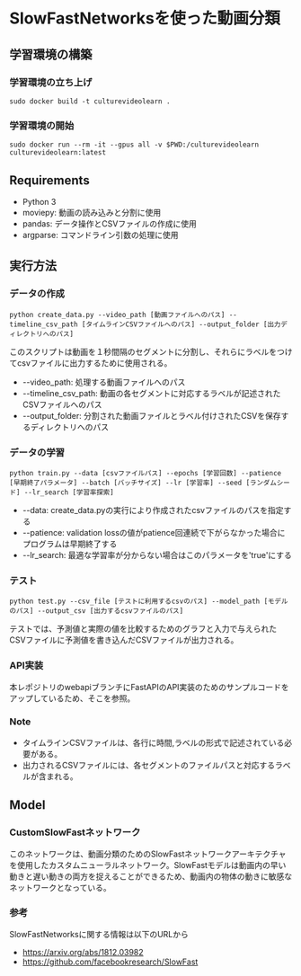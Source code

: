 # SlowFastNetworksを使った動画分類
## 学習環境の構築
### 学習環境の立ち上げ
```
sudo docker build -t culturevideolearn .
```
### 学習環境の開始
```
sudo docker run --rm -it --gpus all -v $PWD:/culturevideolearn culturevideolearn:latest
```

## Requirements

- Python 3
- moviepy: 動画の読み込みと分割に使用
- pandas: データ操作とCSVファイルの作成に使用
- argparse: コマンドライン引数の処理に使用
## 実行方法
### データの作成
```
python create_data.py --video_path [動画ファイルへのパス] --timeline_csv_path [タイムラインCSVファイルへのパス] --output_folder [出力ディレクトリへのパス]
```
このスクリプトは動画を１秒間隔のセグメントに分割し、それらにラベルをつけてcsvファイルに出力するために使用される。

- --video_path: 処理する動画ファイルへのパス
- --timeline_csv_path: 動画の各セグメントに対応するラベルが記述されたCSVファイルへのパス
- --output_folder: 分割された動画ファイルとラベル付けされたCSVを保存するディレクトリへのパス
### データの学習
```
python train.py --data [csvファイルパス] --epochs [学習回数] --patience [早期終了パラメータ] --batch [バッチサイズ] --lr [学習率] --seed [ランダムシード] --lr_search [学習率探索]
```

- --data: create_data.pyの実行により作成されたcsvファイルのパスを指定する
- --patience: validation lossの値がpatience回連続で下がらなかった場合にプログラムは早期終了する
- --lr_search: 最適な学習率が分からない場合はこのパラメータを'true'にする
### テスト
```
python test.py --csv_file [テストに利用するcsvのパス] --model_path [モデルのパス] --output_csv [出力するcsvファイルのパス] 
```
テストでは、予測値と実際の値を比較するためのグラフと入力で与えられたCSVファイルに予測値を書き込んだCSVファイルが出力される。
### API実装
本レポジトリのwebapiブランチにFastAPIのAPI実装のためのサンプルコードをアップしているため、そこを参照。

### Note
- タイムラインCSVファイルは、各行に時間,ラベルの形式で記述されている必要がある。
- 出力されるCSVファイルには、各セグメントのファイルパスと対応するラベルが含まれる。
## Model
### CustomSlowFastネットワーク
このネットワークは、動画分類のためのSlowFastネットワークアーキテクチャを使用したカスタムニューラルネットワーク。SlowFastモデルは動画内の早い動きと遅い動きの両方を捉えることができるため、動画内の物体の動きに敏感なネットワークとなっている。

### 参考
SlowFastNetworksに関する情報は以下のURLから

- https://arxiv.org/abs/1812.03982
- https://github.com/facebookresearch/SlowFast